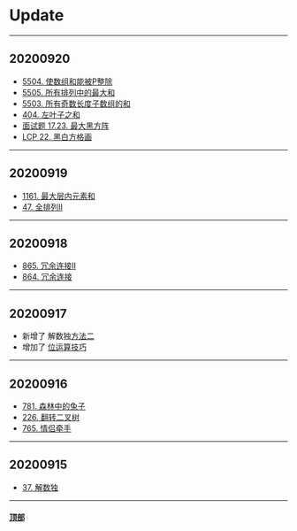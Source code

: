 # <a name="Update">Update</a>

---

## 20200920
* [5504. 使数组和能被P整除](https://github.com/Mathstarry/Leetcode/tree/master/contests/biweeklycontests/5504_minSubarray)
* [5505. 所有排列中的最大和](https://github.com/Mathstarry/Leetcode/tree/master/contests/biweeklycontests/5505_maxSumRangeQuery)
* [5503. 所有奇数长度子数组的和](https://github.com/Mathstarry/Leetcode/tree/master/contests/biweeklycontests/5503_sumOddLengthSubarrays)
* [404. 左叶子之和](https://github.com/Mathstarry/Leetcode/tree/master/problems/0404_sumOfLeftLeaves)
* [面试题 17.23. 最大黑方阵](https://github.com/Mathstarry/Leetcode/tree/master/interview/intv17.23_%20findSquare)
* [LCP 22. 黑白方格画](https://github.com/Mathstarry/Leetcode/tree/master/leetcodeCup/LCP0022_paintingPlan)
---

## 20200919
* [1161. 最大层内元素和](https://github.com/Mathstarry/Leetcode/tree/master/problems/1161_maxLevelSum)
* [47. 全排列II](https://github.com/Mathstarry/Leetcode/tree/master/problems/0047_permuteUnique)
---

## 20200918
* [865. 冗余连接II](https://github.com/Mathstarry/Leetcode/blob/master/problems/0685_findRedundantDirectedConnection)
* [864. 冗余连接](https://github.com/Mathstarry/Leetcode/tree/master/problems/0684_findRedundantConnection)
---

## 20200917
* 新增了 解数独[方法二](https://github.com/Mathstarry/Leetcode/blob/master/problems/0037_solveSudoku/ideas.md)
* 增加了 [位运算技巧](https://github.com/Mathstarry/Leetcode/tree/master/tricks/bit-operation)  
---

## 20200916
* [781. 森林中的兔子](https://github.com/Mathstarry/Leetcode/tree/master/problems/0781_numRabbits)
* [226. 翻转二叉树](https://github.com/Mathstarry/Leetcode/tree/master/problems/0226_invertTree)
* [765. 情侣牵手](https://github.com/Mathstarry/Leetcode/tree/master/problems/0765_minSwapsCouples)
---

## 20200915

* [37. 解数独](https://github.com/Mathstarry/Leetcode/tree/master/problems/0037_solveSudoku)
---




#### <a href="#Update">顶部</a>
